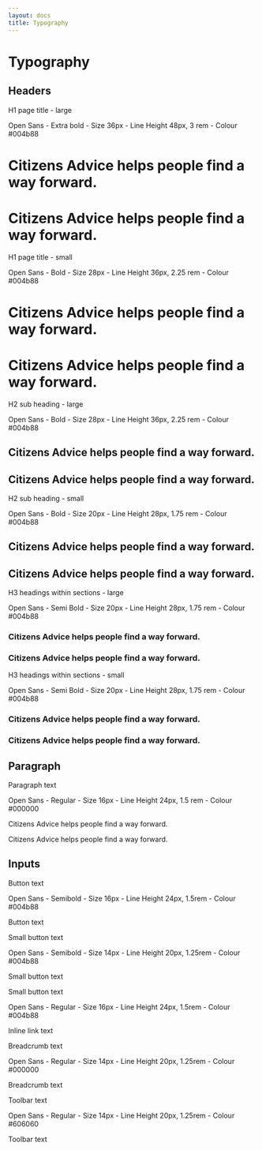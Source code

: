 ```yaml
---
layout: docs
title: Typography
---
```


# Typography

## Headers

<div class="c--typo c--typo--example">
    <span class="c--typo__title"> H1 page title - large </span>
    <p class="c--typo__text">Open Sans - Extra bold - Size 36px - Line Height 48px, 3 rem - Colour #004b88 </p>
    <h1 class="h1 c--typo__body">Citizens Advice helps people find a way forward.</h1>
    <h1 class="h1 c--typo__body">Citizens Advice helps people find a way forward.</h1>    
</div>

<div class="c--typo c--typo--example">
    <span class="c--typo__title"> H1 page title - small</span>
    <p class="c--typo__text">Open Sans - Bold - Size 28px - Line Height 36px, 2.25 rem - Colour #004b88 </p>  
    <h1 class="h1__small c--typo__body">Citizens Advice helps people find a way forward.</h1>
    <h1 class="h1__small c--typo__body">Citizens Advice helps people find a way forward.</h1>   
</div>

<div class="c--typo c--typo--example">
    <span class="c--typo__title"> H2 sub heading - large</span>
    <p class="c--typo__text">Open Sans - Bold - Size 28px - Line Height 36px, 2.25 rem - Colour #004b88 </p> 
    <h2 class="h2 c--typo__body">Citizens Advice helps people find a way forward.</h2>
    <h2 class="h2 c--typo__body">Citizens Advice helps people find a way forward.</h2> 
</div>

<div class="c--typo c--typo--example">
    <span class="c--typo__title"> H2 sub heading - small</span>
    <p class="c--typo__text">Open Sans - Bold - Size 20px - Line Height 28px, 1.75 rem - Colour #004b88 </p> 
    <h2 class="h2__small c--typo__body">Citizens Advice helps people find a way forward.</h2>
    <h2 class="h2__small c--typo__body">Citizens Advice helps people find a way forward.</h2> 
</div>

<div class="c--typo c--typo--example">
    <span class="c--typo__title"> H3 headings within sections - large</span>
    <p class="c--typo__text">Open Sans - Semi Bold - Size 20px - Line Height 28px, 1.75 rem - Colour #004b88 </p> 
    <h3 class="h3 c--typo__body">Citizens Advice helps people find a way forward.</h3>
    <h3 class="h3 c--typo__body">Citizens Advice helps people find a way forward.</h3>
</div>

<div class="c--typo c--typo--example">
    <span class="c--typo__title"> H3 headings within sections - small</span>
    <p class="c--typo__text">Open Sans - Semi Bold - Size 20px - Line Height 28px, 1.75 rem - Colour #004b88 </p>  
    <h3 class="h3__small c--typo__body">Citizens Advice helps people find a way forward.</h3>
    <h3 class="h3__small c--typo__body">Citizens Advice helps people find a way forward.</h3>
</div>

## Paragraph

<div class="c--typo c--typo--example">
    <span class="c--typo__title">Paragraph text</span>
    <p class="c--typo__text">Open Sans - Regular - Size 16px - Line Height 24px, 1.5 rem - Colour #000000</p>
    <p>Citizens Advice helps people find a way forward.</p>
    <p>Citizens Advice helps people find a way forward.</p>
</div>

## Inputs

<div class="c--typo c--typo--example">
    <span class="c--typo__title">Button text </span>
    <p class="c--typo__text">Open Sans - Semibold - Size 16px - Line Height 24px, 1.5rem - Colour #004b88  </p>
    <p>Button text</p>
</div>

<div class="c--typo c--typo--example">
    <span class="c--typo__title">Small button text</span>
    <p class="c--typo__text">Open Sans - Semibold - Size 14px - Line Height 20px, 1.25rem - Colour #004b88 </p> 
    <p>Small button text</p>
 </div>

<div class="c--typo c--typo--example">
    <span class="c--typo__title">Small button text</span>
    <p class="c--typo__text">Open Sans - Regular - Size 16px - Line Height 24px, 1.5rem - Colour #004b88 </p>
    <p>Inline link text</p>
</div>

<div class="c--typo c--typo--example">
    <span class="c--typo__title">Breadcrumb text</span>
    <p class="c--typo__text">Open Sans - Regular - Size 14px - Line Height 20px, 1.25rem - Colour #000000 </p>
    <p>Breadcrumb text</p>
</div>

<div class="c--typo c--typo--example">
    <span class="c--typo__title">Toolbar text</span>
    <p class="c--typo__text">Open Sans - Regular - Size 14px - Line Height 20px, 1.25rem - Colour #606060</p>
    <p>Toolbar text</p>
</div>
